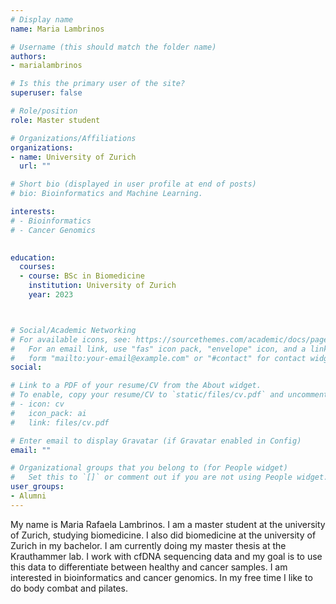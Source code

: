 ```yaml
---
# Display name
name: Maria Lambrinos

# Username (this should match the folder name)
authors:
- marialambrinos

# Is this the primary user of the site?
superuser: false

# Role/position
role: Master student

# Organizations/Affiliations
organizations:
- name: University of Zurich
  url: ""

# Short bio (displayed in user profile at end of posts)
# bio: Bioinformatics and Machine Learning.

interests:
# - Bioinformatics
# - Cancer Genomics
 

education:
  courses:
  - course: BSc in Biomedicine
    institution: University of Zurich
    year: 2023



# Social/Academic Networking
# For available icons, see: https://sourcethemes.com/academic/docs/page-builder/#icons
#   For an email link, use "fas" icon pack, "envelope" icon, and a link in the
#   form "mailto:your-email@example.com" or "#contact" for contact widget.
social:

# Link to a PDF of your resume/CV from the About widget.
# To enable, copy your resume/CV to `static/files/cv.pdf` and uncomment the lines below.
# - icon: cv
#   icon_pack: ai
#   link: files/cv.pdf

# Enter email to display Gravatar (if Gravatar enabled in Config)
email: ""

# Organizational groups that you belong to (for People widget)
#   Set this to `[]` or comment out if you are not using People widget.
user_groups:
- Alumni
---
```


My name is Maria Rafaela Lambrinos. I am a master student at the university of Zurich, studying biomedicine. I also did biomedicine at the university of Zurich in my bachelor. I am currently doing my master thesis at the Krauthammer lab. I work with cfDNA sequencing data and my goal is to use this data to differentiate between healthy and cancer samples. I am interested in bioinformatics and cancer genomics. In my free time I like to do body combat and pilates. 